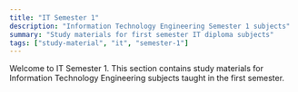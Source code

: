 ```yaml
---
title: "IT Semester 1"
description: "Information Technology Engineering Semester 1 subjects"
summary: "Study materials for first semester IT diploma subjects"
tags: ["study-material", "it", "semester-1"]
---
```


Welcome to IT Semester 1. This section contains study materials for Information Technology Engineering subjects taught in the first semester.
